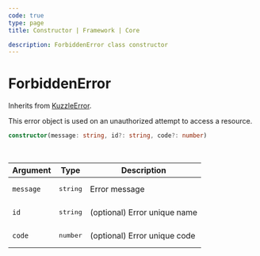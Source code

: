 ```yaml
---
code: true
type: page
title: Constructor | Framework | Core

description: ForbiddenError class constructor
---
```


# ForbiddenError

Inherits from [KuzzleError](/core/2/framework/abstract-classes/kuzzle-error/constructor).

This error object is used on an unauthorized attempt to access a resource.


```ts
constructor(message: string, id?: string, code?: number)
```

<br/>

| Argument       | Type      | Description            |
| -------------- | --------- | ---------------------- |
| `message`      | <pre>string</pre> | Error message  |
| `id`           | <pre>string</pre> | (optional) Error unique name |
| `code`         | <pre>number</pre> | (optional) Error unique code |
